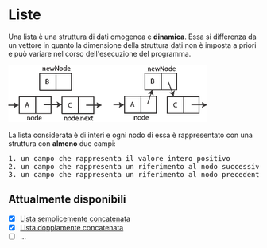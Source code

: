 # Liste

Una lista è una struttura di dati omogenea e <b>dinamica</b>. 
Essa si differenza da un vettore in quanto la dimensione della struttura dati non è imposta a priori e può variare nel corso dell'esecuzione del programma.

![LISTA](https://github.com/mariocuomo/Algoritmi-e-strutture-di-dati/blob/master/liste/lista_semplicemente_concatenata.png)


La lista considerata è di interi e ogni nodo di essa è rappresentato con una struttura con <b>almeno</b> due campi:
<pre>
1. un campo che rappresenta il valore intero positivo
2. un campo che rappresenta un riferimento al nodo successivo
3. un campo che rappresenta un riferimento al nodo precedente (solo in caso di liste doppiamente concatenate)
</pre>

## Attualmente disponibili
- [x] [Lista semplicemente concatenata](https://github.com/mariocuomo/Algoritmi-e-strutture-di-dati/tree/master/liste/lista%20semplicemente%20concatenata)
- [x] [Lista doppiamente concatenata](https://github.com/mariocuomo/Algoritmi-e-strutture-di-dati/tree/master/liste/lista%20doppiamente%20concatenata)
- [ ] ...
